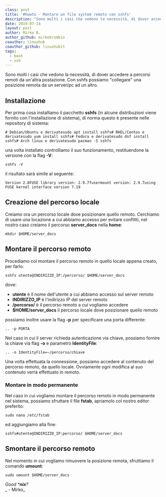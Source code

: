 ```yaml
---
class: post
title: '#howto - Montare un file system remoto con sshfs'
description: "Sono molti i casi che vedono la necessità, di dover accedere a percorsi remoti da un'altra postazione. Con sshfs possiamo 'collegare' una posizione remota da un server/pc ad un altro."
date: 2019-07-14
layout: post
author: Mirko B.
author_github: mirkobrombin
coauthor: linuxhub
coauthor_github: linuxhubit
tags:
  - bash  
  - ssh
---
```

Sono molti i casi che vedono la necessità, di dover accedere a percorsi remoti da un'altra postazione. Con sshfs possiamo "collegare" una posizione remota da un server/pc ad un altro.

## Installazione

Per prima cosa installiamo il pacchetto **sshfs** (in alcune distribuzioni viene fornito con l'installazione di sistema), di norma questo è presente nelle repository di sistema:

    # Debian/Ubuntu e derivatesudo apt install sshfs# RHEL/Centos e derivatesudo yum install sshfs# Fedora e derivatesudo dnf install sshfs# Arch linux e derivatesudo pacman -S sshfs

una volta installato controlliamo il suo funzionamento, restituendone la versione con la flag **-V**:

    sshfs -V

il risultato sarà simile al seguente:

    Version 2.8FUSE library version: 2.9.7fusermount version: 2.9.7using FUSE kernel interface version 7.19

## Creazione del percorso locale

Creiamo ora un percorso locale dove posizionare quello remoto. Cerchiamo di usare una locazione a cui abbiamo accesso per evitare conflitti, nel nostro caso creiamo il percorso **server_docs** nella **home**:

    mkdir $HOME/server_docs

## Montare il percorso remoto

Procediamo col montare il percorso remoto in quello locale appena creato, per farlo:

    sshfs utente@INDIRIZZO_IP:/percorso/ $HOME/server_docs

dove:

*   **utente** è il nome dell'utente a cui abbiamo accesso sul server remoto
*   **INDIRIZZO_IP** è l'indirizzo IP del server remoto
*   **/percorso/** è il percorso remoto a cui vogliamo accedere
*   **$HOME/server_docs** il percorso locale dove posizionare quello remoto

possiamo inoltre usare la flag **-p** per specificare una porta differente:

    .. -p PORTA

Nel caso in cui il server richieda autenticazione via chiave, possiamo fornire la chiave via flag **-o** e parametro **IdentityFile**:

    .. -o IdentityFile=~/percorso/chiave

Una volta effettuata la connessione, possiamo accedere al contenuto del percorso remoto, da quello locale. Ovviamente ogni modifica al suo contenuto verrà effettuato in remoto.

### Montare in modo permanente

Nel caso in cui vogliamo montare il percorso remoto in modo permanente nel sistema, possiamo sfruttare il file **fstab**, apriamolo col nostro editor preferito:

    sudo nano /etc/fstab

ed aggiungiamo alla fine:

    sshfs#utente@INDIRIZZO_IP:percorso/ $HOME/server_docs

## Smontare il percorso remoto

Nel momento in cui vogliamo rimuovere la posizione remota, sfruttiamo il comando **umount**:

    sudo umount $HOME/server_docs

_Good ***nix**?_  
_ - Mirko_